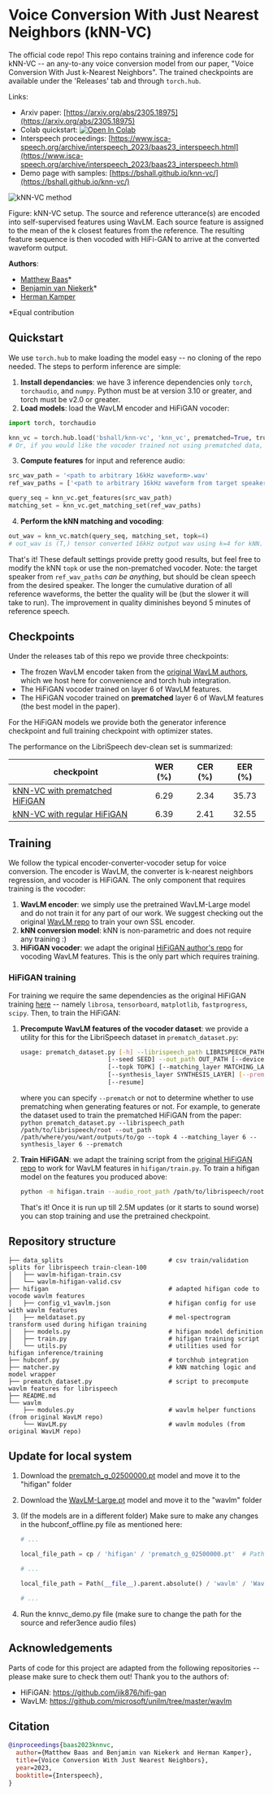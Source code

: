 # Voice Conversion With Just Nearest Neighbors (kNN-VC)

The official code repo! This repo contains training and inference code for kNN-VC -- an any-to-any voice conversion model from our paper, "Voice Conversion With Just k-Nearest Neighbors". The trained checkpoints are available under the 'Releases' tab and through `torch.hub`. 

Links:

- Arxiv paper: [https://arxiv.org/abs/2305.18975](https://arxiv.org/abs/2305.18975)
- Colab quickstart: <a target="_blank" href="https://colab.research.google.com/github/bshall/knn-vc/blob/master/knnvc_demo.ipynb"><img src="https://colab.research.google.com/assets/colab-badge.svg" alt="Open In Colab"/></a>
- Interspeech proceedings: [https://www.isca-speech.org/archive/interspeech_2023/baas23_interspeech.html](https://www.isca-speech.org/archive/interspeech_2023/baas23_interspeech.html)
- Demo page with samples: [https://bshall.github.io/knn-vc/](https://bshall.github.io/knn-vc/)


![kNN-VC method](./knn-vc.png)

Figure: kNN-VC setup. The source and reference utterance(s) are encoded into self-supervised features using WavLM. Each source feature is assigned to the mean of the k closest features from the reference. The resulting feature sequence is then vocoded with HiFi-GAN to arrive at the converted waveform output.

**Authors**:

- [Matthew Baas](https://rf5.github.io/)*
- [Benjamin van Niekerk](https://scholar.google.com/citations?user=zCokvy8AAAAJ&hl=en&oi=ao)*
- [Herman Kamper](https://www.kamperh.com/)

*Equal contribution

## Quickstart

We use `torch.hub` to make loading the model easy -- no cloning of the repo needed. The steps to perform inference are simple:

1. **Install dependancies**: we have 3 inference dependencies only `torch`, `torchaudio`, and `numpy`. Python must be at version 3.10 or greater, and torch must be v2.0 or greater.
2. **Load models**: load the WavLM encoder and HiFiGAN vocoder:

```python
import torch, torchaudio

knn_vc = torch.hub.load('bshall/knn-vc', 'knn_vc', prematched=True, trust_repo=True, pretrained=True)
# Or, if you would like the vocoder trained not using prematched data, set prematched=False.
```
3. **Compute features** for input and reference audio:

```python
src_wav_path = '<path to arbitrary 16kHz waveform>.wav'
ref_wav_paths = ['<path to arbitrary 16kHz waveform from target speaker>.wav', '<path to 2nd utterance from target speaker>.wav', ...]

query_seq = knn_vc.get_features(src_wav_path)
matching_set = knn_vc.get_matching_set(ref_wav_paths)
```

4. **Perform the kNN matching and vocoding**:

```python
out_wav = knn_vc.match(query_seq, matching_set, topk=4)
# out_wav is (T,) tensor converted 16kHz output wav using k=4 for kNN.
```

That's it! These default settings provide pretty good results, but feel free to modify the kNN `topk` or use the non-prematched vocoder.
Note: the target speaker from `ref_wav_paths` _can be anything_, but should be clean speech from the desired speaker. The longer the cumulative duration of all reference waveforms, the better the quality will be (but the slower it will take to run). The improvement in quality diminishes beyond 5 minutes of reference speech.

## Checkpoints

Under the releases tab of this repo we provide three checkpoints:

- The frozen WavLM encoder taken from the [original WavLM authors](https://github.com/microsoft/unilm/tree/master/wavlm), which we host here for convenience and torch hub integration.
- The HiFiGAN vocoder trained on layer 6 of WavLM features.
- The HiFiGAN vocoder trained on **prematched** layer 6 of WavLM features (the best model in the paper).

For the HiFiGAN models we provide both the generator inference checkpoint and full training checkpoint with optimizer states.

The performance on the LibriSpeech dev-clean set is summarized:

| checkpoint | WER (%) | CER (%) | EER (%) |
| ----------- | :-----------: | :----: | :--: |
| [kNN-VC with prematched HiFiGAN](https://github.com/bshall/knn-vc/releases/download/v0.1/prematch_g_02500000.pt) | 6.29 | 2.34 | 35.73 | 
| [kNN-VC with regular HiFiGAN](https://github.com/bshall/knn-vc/releases/download/v0.1/g_02500000.pt) | 6.39 | 2.41 | 32.55 | 


## Training

We follow the typical encoder-converter-vocoder setup for voice conversion. The encoder is WavLM, the converter is k-nearest neighbors regression, and vocoder is HiFiGAN. The only component that requires training is the vocoder:

1. **WavLM encoder**: we simply use the pretrained WavLM-Large model and do not train it for any part of our work. We suggest checking out the original [WavLM repo](https://github.com/microsoft/unilm) to train your own SSL encoder.
2. **kNN conversion model**: kNN is non-parametric and does not require any training :)
3. **HiFiGAN vocoder**: we adapt the original [HiFiGAN author's repo](https://github.com/jik876/hifi-gan) for vocoding WavLM features. This is the only part which requires training.

### HiFiGAN training

For training we require the same dependencies as the original HiFiGAN training [here](https://github.com/jik876/hifi-gan/blob/master/requirements.txt) -- namely `librosa`, `tensorboard`, `matplotlib`, `fastprogress`, `scipy`.
Then, to train the HiFiGAN:

1. **Precompute WavLM features of the vocoder dataset**: we provide a utility for this for the LibriSpeech dataset in `prematch_dataset.py`:

    ```bash
    usage: prematch_dataset.py [-h] --librispeech_path LIBRISPEECH_PATH
                            [--seed SEED] --out_path OUT_PATH [--device DEVICE]
                            [--topk TOPK] [--matching_layer MATCHING_LAYER]
                            [--synthesis_layer SYNTHESIS_LAYER] [--prematch]
                            [--resume]
    ```

    where you can specify `--prematch` or not to determine whether to use prematching when generating features or not. For example, to generate the dataset used to train the prematched HiFiGAN from the paper:
    `python prematch_dataset.py --librispeech_path /path/to/librispeech/root --out_path /path/where/you/want/outputs/to/go --topk 4 --matching_layer 6 --synthesis_layer 6 --prematch`

2. **Train HiFiGAN**: we adapt the training script from the [original HiFiGAN repo](https://github.com/jik876/hifi-gan) to work for WavLM features in `hifigan/train.py`. To train a hifigan model on the features you produced above:

    ```bash
    python -m hifigan.train --audio_root_path /path/to/librispeech/root/ --feature_root_path /path/to/the/output/of/previous/step/ --input_training_file data_splits/wavlm-hifigan-train.csv --input_validation_file data_splits/wavlm-hifigan-valid.csv --checkpoint_path /path/where/you/want/to/save/checkpoint --fp16 False --config hifigan/config_v1_wavlm.json --stdout_interval 25 --training_epochs 1800 --fine_tuning
    ```

    That's it! Once it is run up till 2.5M updates (or it starts to sound worse) you can stop training and use the pretrained checkpoint.


## Repository structure

```
├── data_splits                             # csv train/validation splits for librispeech train-clean-100
│   ├── wavlm-hifigan-train.csv
│   └── wavlm-hifigan-valid.csv
├── hifigan                                 # adapted hifigan code to vocode wavlm features
│   ├── config_v1_wavlm.json                # hifigan config for use with wavlm features
│   ├── meldataset.py                       # mel-spectrogram transform used during hifigan training
│   ├── models.py                           # hifigan model definition
│   ├── train.py                            # hifigan training script
│   └── utils.py                            # utilities used for hifigan inference/training
├── hubconf.py                              # torchhub integration
├── matcher.py                              # kNN matching logic and model wrapper
├── prematch_dataset.py                     # script to precompute wavlm features for librispeech
├── README.md                               
└── wavlm                                   
    ├── modules.py                          # wavlm helper functions (from original WavLM repo)
    └── WavLM.py                            # wavlm modules (from original WavLM repo)
```

## **Update for local system**

1. Download the [prematch_g_02500000.pt](https://github.com/bshall/knn-vc/releases/download/v0.1/g_02500000.pt) model and move it to the "hifigan" folder
2. Download the [WavLM-Large.pt](https://github.com/bshall/knn-vc/releases/download/v0.1/prematch_g_02500000.pt) model and move it to the "wavlm" folder
3. (If the models are in a different folder) Make sure to make any changes in the hubconf_offline.py file as mentioned here:

   ```python
   # ...

   local_file_path = cp / 'hifigan' / 'prematch_g_02500000.pt'  # Path to your local HiFi-GAN model

   # ...

   local_file_path = Path(__file__).parent.absolute() / 'wavlm' / 'WavLM-Large.pt'  # Path to your local WavLM model

   # ...

   ```

4. Run the knnvc_demo.py file (make sure to change the path for the source and refer3ence audio files)


## Acknowledgements

Parts of code for this project are adapted from the following repositories -- please make sure to check them out! Thank you to the authors of:

- HiFiGAN: https://github.com/jik876/hifi-gan
- WavLM: https://github.com/microsoft/unilm/tree/master/wavlm


## Citation

```bibtex
@inproceedings{baas2023knnvc,
  author={Matthew Baas and Benjamin van Niekerk and Herman Kamper},
  title={Voice Conversion With Just Nearest Neighbors},
  year=2023,
  booktitle={Interspeech},
}
```



